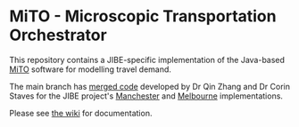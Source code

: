 # MiTO - Microscopic Transportation Orchestrator

This repository contains a JIBE-specific implementation of the Java-based [MiTO](https://github.com/msmobility/mito) software for modelling travel demand.  

The main branch has [merged code](https://github.com/msmobility/mito/tree/codeRestructure) developed by Dr Qin Zhang and Dr Corin Staves for the JIBE project's [Manchester](https://github.com/jibeproject/mito/tree/main/use-cases/manchester/src/main/java/uk/cam/mrc/phm) and [Melbourne](https://github.com/jibeproject/mito/tree/main/use-cases/melbourne/src/main/java/uk/cam/mrc/phm) implementations.

Please see [the wiki](https://wiki.tum.de/display/msmmodels/MITO) for documentation.
